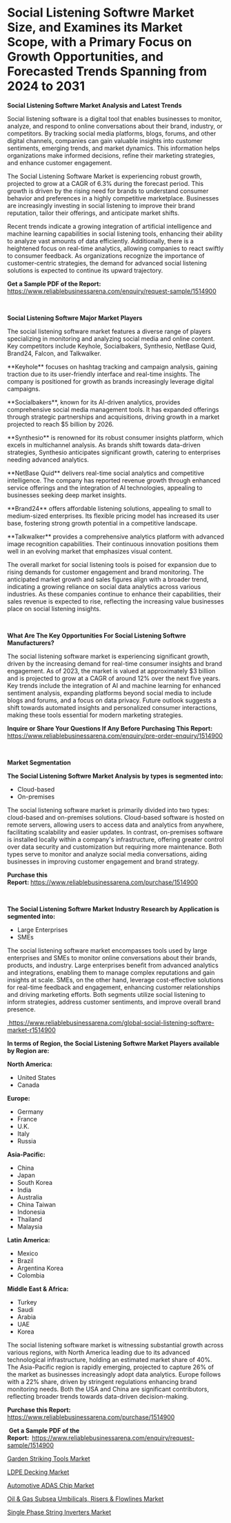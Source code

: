 <p><h1>Social Listening Softwre Market Size, and Examines its Market Scope, with a Primary Focus on Growth Opportunities, and Forecasted Trends Spanning from 2024 to 2031</h1></p><p><strong>Social Listening Softwre Market Analysis and Latest Trends</strong></p>
<p><p>Social listening software is a digital tool that enables businesses to monitor, analyze, and respond to online conversations about their brand, industry, or competitors. By tracking social media platforms, blogs, forums, and other digital channels, companies can gain valuable insights into customer sentiments, emerging trends, and market dynamics. This information helps organizations make informed decisions, refine their marketing strategies, and enhance customer engagement.</p><p>The Social Listening Software Market is experiencing robust growth, projected to grow at a CAGR of 6.3% during the forecast period. This growth is driven by the rising need for brands to understand consumer behavior and preferences in a highly competitive marketplace. Businesses are increasingly investing in social listening to improve their brand reputation, tailor their offerings, and anticipate market shifts.</p><p>Recent trends indicate a growing integration of artificial intelligence and machine learning capabilities in social listening tools, enhancing their ability to analyze vast amounts of data efficiently. Additionally, there is a heightened focus on real-time analytics, allowing companies to react swiftly to consumer feedback. As organizations recognize the importance of customer-centric strategies, the demand for advanced social listening solutions is expected to continue its upward trajectory.</p></p>
<p><strong>Get a Sample PDF of the Report:&nbsp;</strong> <a href="https://www.reliablebusinessarena.com/enquiry/request-sample/1514900?utm_campaign=1730&utm_medium=2&utm_source=Github&utm_content=ia&utm_term=27102024&utm_id=social-listening-softwre">https://www.reliablebusinessarena.com/enquiry/request-sample/1514900</a></p>
<p>&nbsp;</p>
<p><strong>Social Listening Softwre Major Market Players</strong></p>
<p><p>The social listening software market features a diverse range of players specializing in monitoring and analyzing social media and online content. Key competitors include Keyhole, Socialbakers, Synthesio, NetBase Quid, Brand24, Falcon, and Talkwalker.</p><p>**Keyhole** focuses on hashtag tracking and campaign analysis, gaining traction due to its user-friendly interface and real-time insights. The company is positioned for growth as brands increasingly leverage digital campaigns.</p><p>**Socialbakers**, known for its AI-driven analytics, provides comprehensive social media management tools. It has expanded offerings through strategic partnerships and acquisitions, driving growth in a market projected to reach $5 billion by 2026.</p><p>**Synthesio** is renowned for its robust consumer insights platform, which excels in multichannel analysis. As brands shift towards data-driven strategies, Synthesio anticipates significant growth, catering to enterprises needing advanced analytics.</p><p>**NetBase Quid** delivers real-time social analytics and competitive intelligence. The company has reported revenue growth through enhanced service offerings and the integration of AI technologies, appealing to businesses seeking deep market insights.</p><p>**Brand24** offers affordable listening solutions, appealing to small to medium-sized enterprises. Its flexible pricing model has increased its user base, fostering strong growth potential in a competitive landscape.</p><p>**Talkwalker** provides a comprehensive analytics platform with advanced image recognition capabilities. Their continuous innovation positions them well in an evolving market that emphasizes visual content.</p><p>The overall market for social listening tools is poised for expansion due to rising demands for customer engagement and brand monitoring. The anticipated market growth and sales figures align with a broader trend, indicating a growing reliance on social data analytics across various industries. As these companies continue to enhance their capabilities, their sales revenue is expected to rise, reflecting the increasing value businesses place on social listening insights.</p></p>
<p>&nbsp;</p>
<p><strong>What Are The Key Opportunities For Social Listening Softwre Manufacturers?</strong></p>
<p><p>The social listening software market is experiencing significant growth, driven by the increasing demand for real-time consumer insights and brand engagement. As of 2023, the market is valued at approximately $3 billion and is projected to grow at a CAGR of around 12% over the next five years. Key trends include the integration of AI and machine learning for enhanced sentiment analysis, expanding platforms beyond social media to include blogs and forums, and a focus on data privacy. Future outlook suggests a shift towards automated insights and personalized consumer interactions, making these tools essential for modern marketing strategies.</p></p>
<p><strong>Inquire or Share Your Questions If Any Before Purchasing This Report:</strong> <a href="https://www.reliablebusinessarena.com/enquiry/pre-order-enquiry/1514900?utm_campaign=1730&utm_medium=2&utm_source=Github&utm_content=ia&utm_term=27102024&utm_id=social-listening-softwre">https://www.reliablebusinessarena.com/enquiry/pre-order-enquiry/1514900</a></p>
<p>&nbsp;</p>
<p><strong>Market Segmentation</strong></p>
<p><strong>The Social Listening Softwre Market Analysis by types is segmented into:</strong></p>
<p><ul><li>Cloud-based</li><li>On-premises</li></ul></p>
<p><p>The social listening software market is primarily divided into two types: cloud-based and on-premises solutions. Cloud-based software is hosted on remote servers, allowing users to access data and analytics from anywhere, facilitating scalability and easier updates. In contrast, on-premises software is installed locally within a company's infrastructure, offering greater control over data security and customization but requiring more maintenance. Both types serve to monitor and analyze social media conversations, aiding businesses in improving customer engagement and brand strategy.</p></p>
<p><strong>Purchase this Report:&nbsp;</strong><a href="https://www.reliablebusinessarena.com/purchase/1514900?utm_campaign=1730&utm_medium=2&utm_source=Github&utm_content=ia&utm_term=27102024&utm_id=social-listening-softwre">https://www.reliablebusinessarena.com/purchase/1514900</a></p>
<p>&nbsp;</p>
<p><strong>The Social Listening Softwre Market Industry Research by Application is segmented into:</strong></p>
<p><ul><li>Large Enterprises</li><li>SMEs</li></ul></p>
<p><p>The social listening software market encompasses tools used by large enterprises and SMEs to monitor online conversations about their brands, products, and industry. Large enterprises benefit from advanced analytics and integrations, enabling them to manage complex reputations and gain insights at scale. SMEs, on the other hand, leverage cost-effective solutions for real-time feedback and engagement, enhancing customer relationships and driving marketing efforts. Both segments utilize social listening to inform strategies, address customer sentiments, and improve overall brand presence.</p></p>
<p><a href="https://www.reliablebusinessarena.com/global-social-listening-softwre-market-r1514900?utm_campaign=1730&utm_medium=2&utm_source=Github&utm_content=ia&utm_term=27102024&utm_id=social-listening-softwre">&nbsp;https://www.reliablebusinessarena.com/global-social-listening-softwre-market-r1514900</a></p>
<p><strong>In terms of Region, the Social Listening Softwre Market Players available by Region are:</strong></p>
<p>
    <p> <strong> North America: </strong>
        <ul>
            <li>United States</li>
            <li>Canada</li>
        </ul>
        </p> 
    <p> <strong> Europe: </strong>
        <ul>
            <li>Germany</li>
            <li>France</li>
            <li>U.K.</li>
            <li>Italy</li>
            <li>Russia</li>
        </ul>
        </p> 
    <p> <strong> Asia-Pacific: </strong>
        <ul>
            <li>China</li>
            <li>Japan</li>
            <li>South Korea</li>
            <li>India</li>
            <li>Australia</li>
            <li>China Taiwan</li>
            <li>Indonesia</li>
            <li>Thailand</li>
            <li>Malaysia</li>
        </ul>
        </p> 
    <p> <strong> Latin America: </strong>
        <ul>
            <li>Mexico</li>
            <li>Brazil</li>
            <li>Argentina Korea</li>
            <li>Colombia</li>
        </ul>
        </p> 
    <p> <strong> Middle East & Africa: </strong>
        <ul>
            <li>Turkey</li>
            <li>Saudi</li>
            <li>Arabia</li>
            <li>UAE</li>
            <li>Korea</li>
        </ul>
    </p>
    </p>
<p><p>The social listening software market is witnessing substantial growth across various regions, with North America leading due to its advanced technological infrastructure, holding an estimated market share of 40%. The Asia-Pacific region is rapidly emerging, projected to capture 26% of the market as businesses increasingly adopt data analytics. Europe follows with a 22% share, driven by stringent regulations enhancing brand monitoring needs. Both the USA and China are significant contributors, reflecting broader trends towards data-driven decision-making.</p></p>
<p><strong>Purchase this Report: </strong><a href="https://www.reliablebusinessarena.com/purchase/1514900?utm_campaign=1730&utm_medium=2&utm_source=Github&utm_content=ia&utm_term=27102024&utm_id=social-listening-softwre">https://www.reliablebusinessarena.com/purchase/1514900</a></p>
<p>&nbsp;<strong>Get a Sample PDF of the Report:&nbsp;&nbsp;</strong><a href="https://www.reliablebusinessarena.com/enquiry/request-sample/1514900?utm_campaign=1730&utm_medium=2&utm_source=Github&utm_content=ia&utm_term=27102024&utm_id=social-listening-softwre">https://www.reliablebusinessarena.com/enquiry/request-sample/1514900</a></p>
<p><strong></strong></p>
<p><p><a href="https://www.linkedin.com/pulse/insights-garden-striking-tools-market-players-size-geographical-0nfzf?utm_campaign=1730&utm_medium=2&utm_source=Github&utm_content=ia&utm_term=27102024&utm_id=social-listening-softwre">Garden Striking Tools Market</a></p><p><a href="https://www.linkedin.com/pulse/disruption-innovation-ldpe-decking-industry-market-analysis-s2otc?utm_campaign=1730&utm_medium=2&utm_source=Github&utm_content=ia&utm_term=27102024&utm_id=social-listening-softwre">LDPE Decking Market</a></p><p><a href="https://github.com/malandranz3ggo/Market-Research-Report-List-1/blob/main/automotive-adas-chip-market.md?utm_campaign=1730&utm_medium=2&utm_source=Github&utm_content=ia&utm_term=27102024&utm_id=social-listening-softwre">Automotive ADAS Chip Market</a></p><p><a href="https://www.linkedin.com/pulse/decoding-oil-gas-subsea-umbilicals-risers-flowlines-1zy4c?utm_campaign=1730&utm_medium=2&utm_source=Github&utm_content=ia&utm_term=27102024&utm_id=social-listening-softwre">Oil & Gas Subsea Umbilicals, Risers & Flowlines Market</a></p><p><a href="https://www.linkedin.com/pulse/single-phase-string-inverters-industry-resonance-94-amplification-r8xdf?utm_campaign=1730&utm_medium=2&utm_source=Github&utm_content=ia&utm_term=27102024&utm_id=social-listening-softwre">Single Phase String Inverters Market</a></p></p>